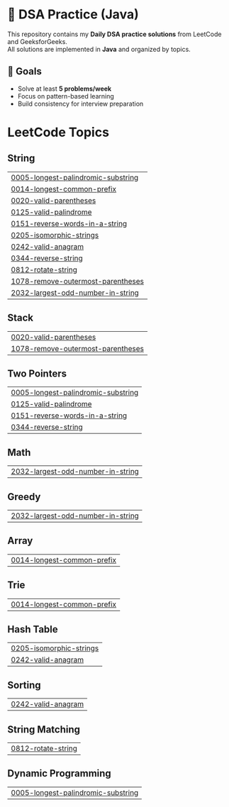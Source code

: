 # 📝 DSA Practice (Java)

This repository contains my **Daily DSA practice solutions** from LeetCode and GeeksforGeeks.  
All solutions are implemented in **Java** and organized by topics.
## 🚀 Goals
- Solve at least **5 problems/week**
- Focus on pattern-based learning
- Build consistency for interview preparation

<!---LeetCode Topics Start-->
# LeetCode Topics
## String
|  |
| ------- |
| [0005-longest-palindromic-substring](https://github.com/PRIYA1933/Java-Leetcode/tree/master/0005-longest-palindromic-substring) |
| [0014-longest-common-prefix](https://github.com/PRIYA1933/Java-Leetcode/tree/master/0014-longest-common-prefix) |
| [0020-valid-parentheses](https://github.com/PRIYA1933/Java-Leetcode/tree/master/0020-valid-parentheses) |
| [0125-valid-palindrome](https://github.com/PRIYA1933/Java-Leetcode/tree/master/0125-valid-palindrome) |
| [0151-reverse-words-in-a-string](https://github.com/PRIYA1933/Java-Leetcode/tree/master/0151-reverse-words-in-a-string) |
| [0205-isomorphic-strings](https://github.com/PRIYA1933/Java-Leetcode/tree/master/0205-isomorphic-strings) |
| [0242-valid-anagram](https://github.com/PRIYA1933/Java-Leetcode/tree/master/0242-valid-anagram) |
| [0344-reverse-string](https://github.com/PRIYA1933/Java-Leetcode/tree/master/0344-reverse-string) |
| [0812-rotate-string](https://github.com/PRIYA1933/Java-Leetcode/tree/master/0812-rotate-string) |
| [1078-remove-outermost-parentheses](https://github.com/PRIYA1933/Java-Leetcode/tree/master/1078-remove-outermost-parentheses) |
| [2032-largest-odd-number-in-string](https://github.com/PRIYA1933/Java-Leetcode/tree/master/2032-largest-odd-number-in-string) |
## Stack
|  |
| ------- |
| [0020-valid-parentheses](https://github.com/PRIYA1933/Java-Leetcode/tree/master/0020-valid-parentheses) |
| [1078-remove-outermost-parentheses](https://github.com/PRIYA1933/Java-Leetcode/tree/master/1078-remove-outermost-parentheses) |
## Two Pointers
|  |
| ------- |
| [0005-longest-palindromic-substring](https://github.com/PRIYA1933/Java-Leetcode/tree/master/0005-longest-palindromic-substring) |
| [0125-valid-palindrome](https://github.com/PRIYA1933/Java-Leetcode/tree/master/0125-valid-palindrome) |
| [0151-reverse-words-in-a-string](https://github.com/PRIYA1933/Java-Leetcode/tree/master/0151-reverse-words-in-a-string) |
| [0344-reverse-string](https://github.com/PRIYA1933/Java-Leetcode/tree/master/0344-reverse-string) |
## Math
|  |
| ------- |
| [2032-largest-odd-number-in-string](https://github.com/PRIYA1933/Java-Leetcode/tree/master/2032-largest-odd-number-in-string) |
## Greedy
|  |
| ------- |
| [2032-largest-odd-number-in-string](https://github.com/PRIYA1933/Java-Leetcode/tree/master/2032-largest-odd-number-in-string) |
## Array
|  |
| ------- |
| [0014-longest-common-prefix](https://github.com/PRIYA1933/Java-Leetcode/tree/master/0014-longest-common-prefix) |
## Trie
|  |
| ------- |
| [0014-longest-common-prefix](https://github.com/PRIYA1933/Java-Leetcode/tree/master/0014-longest-common-prefix) |
## Hash Table
|  |
| ------- |
| [0205-isomorphic-strings](https://github.com/PRIYA1933/Java-Leetcode/tree/master/0205-isomorphic-strings) |
| [0242-valid-anagram](https://github.com/PRIYA1933/Java-Leetcode/tree/master/0242-valid-anagram) |
## Sorting
|  |
| ------- |
| [0242-valid-anagram](https://github.com/PRIYA1933/Java-Leetcode/tree/master/0242-valid-anagram) |
## String Matching
|  |
| ------- |
| [0812-rotate-string](https://github.com/PRIYA1933/Java-Leetcode/tree/master/0812-rotate-string) |
## Dynamic Programming
|  |
| ------- |
| [0005-longest-palindromic-substring](https://github.com/PRIYA1933/Java-Leetcode/tree/master/0005-longest-palindromic-substring) |
<!---LeetCode Topics End-->